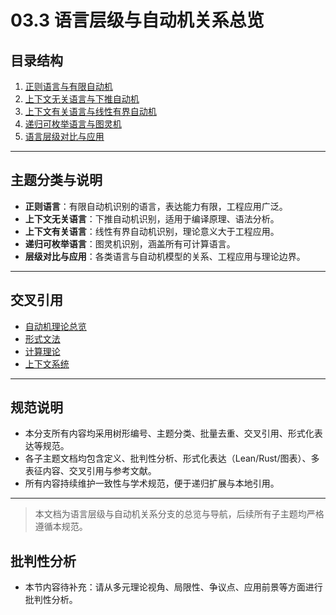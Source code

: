 # 03.3 语言层级与自动机关系总览

## 目录结构

1. [正则语言与有限自动机](03.3.1_Regular_Languages.md)
2. [上下文无关语言与下推自动机](03.3.2_Context_Free_Languages.md)
3. [上下文有关语言与线性有界自动机](03.3.3_Context_Sensitive_Languages.md)
4. [递归可枚举语言与图灵机](03.3.4_Recursively_Enumerable_Languages.md)
5. [语言层级对比与应用](03.3.5_Language_Hierarchy_Comparison.md)

---

## 主题分类与说明

- **正则语言**：有限自动机识别的语言，表达能力有限，工程应用广泛。
- **上下文无关语言**：下推自动机识别，适用于编译原理、语法分析。
- **上下文有关语言**：线性有界自动机识别，理论意义大于工程应用。
- **递归可枚举语言**：图灵机识别，涵盖所有可计算语言。
- **层级对比与应用**：各类语言与自动机模型的关系、工程应用与理论边界。

---

## 交叉引用

- [自动机理论总览](README.md)
- [形式文法](../03.2_Formal_Grammars.md)
- [计算理论](README.md)
- [上下文系统](README.md)

---

## 规范说明

- 本分支所有内容均采用树形编号、主题分类、批量去重、交叉引用、形式化表达等规范。
- 各子主题文档均包含定义、批判性分析、形式化表达（Lean/Rust/图表）、多表征内容、交叉引用与参考文献。
- 所有内容持续维护一致性与学术规范，便于递归扩展与本地引用。

---

> 本文档为语言层级与自动机关系分支的总览与导航，后续所有子主题均严格遵循本规范。


## 批判性分析

- 本节内容待补充：请从多元理论视角、局限性、争议点、应用前景等方面进行批判性分析。

